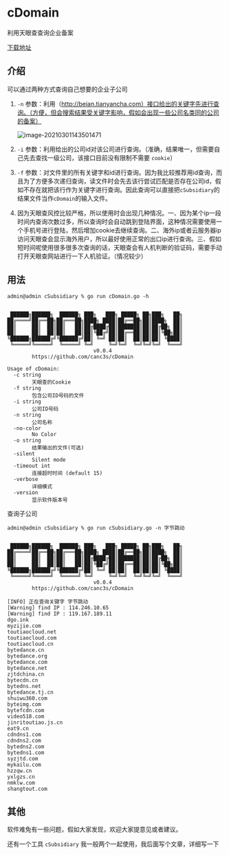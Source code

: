 # cDomain
 利用天眼查查询企业备案

[下载地址](https://github.com/canc3s/cDomain/releases)

## 介绍

可以通过两种方式查询自己想要的企业子公司

1. `-n` 参数：利用（http://beian.tianyancha.com）接口给出的关键字先进行查询。（方便，但会搜索结果受关键字影响，假如会出现一些公司名类同的公司的备案）

   ![image-20210301143501471](https://cdn.jsdelivr.net/gh/canc3s/picBed/img/2021/ee1775ac6ca1ba9bd4d126596b2e4707083.png)

2. `-i` 参数：利用给出的公司id对该公司进行查询。（准确，结果唯一，但需要自己先去查找一级公司，该接口目前没有限制不需要 `cookie`）

3. `-f` 参数：对文件里的所有关键字和id进行查询。因为我比较推荐用id查询，而且为了方便多次递归查询，读文件时会先去该行尝试匹配是否存在公司id，假如不存在就把该行作为关键字进行查询。因此查询可以直接把`cSubsidiary`的结果文件当作`cDomain`的输入文件。

4. 因为天眼查风控比较严格，所以使用时会出现几种情况。一、因为某个ip一段时间内查询次数过多，所以查询时会自动跳到登陆界面，这种情况需要使用一个手机号进行登陆，然后增加cookie去继续查询。二、海外ip或者云服务器ip访问天眼查会显示海外用户，所以最好使用正常的出口ip进行查询。三、假如短时间呢使用很多很多次查询的话，天眼查会有人机判断的验证码，需要手动打开天眼查网站进行一下人机验证。（情况较少）

## 用法

```
admin@admin cSubsidiary % go run cDomain.go -h


 ██████╗██████╗  ██████╗ ███╗   ███╗ █████╗ ██╗███╗   ██╗
██╔════╝██╔══██╗██╔═══██╗████╗ ████║██╔══██╗██║████╗  ██║
██║     ██║  ██║██║   ██║██╔████╔██║███████║██║██╔██╗ ██║
██║     ██║  ██║██║   ██║██║╚██╔╝██║██╔══██║██║██║╚██╗██║
╚██████╗██████╔╝╚██████╔╝██║ ╚═╝ ██║██║  ██║██║██║ ╚████║
 ╚═════╝╚═════╝  ╚═════╝ ╚═╝     ╚═╝╚═╝  ╚═╝╚═╝╚═╝  ╚═══╝
							v0.0.4
		https://github.com/canc3s/cDomain

Usage of cDomain:
  -c string
    	天眼查的Cookie
  -f string
    	包含公司ID号码的文件
  -i string
    	公司ID号码
  -n string
    	公司名称
  -no-color
    	No Color
  -o string
    	结果输出的文件(可选)
  -silent
    	Silent mode
  -timeout int
    	连接超时时间 (default 15)
  -verbose
    	详细模式
  -version
    	显示软件版本号
```

查询子公司

```
admin@admin cSubsidiary % go run cSubsidiary.go -n 字节跳动


 ██████╗██████╗  ██████╗ ███╗   ███╗ █████╗ ██╗███╗   ██╗
██╔════╝██╔══██╗██╔═══██╗████╗ ████║██╔══██╗██║████╗  ██║
██║     ██║  ██║██║   ██║██╔████╔██║███████║██║██╔██╗ ██║
██║     ██║  ██║██║   ██║██║╚██╔╝██║██╔══██║██║██║╚██╗██║
╚██████╗██████╔╝╚██████╔╝██║ ╚═╝ ██║██║  ██║██║██║ ╚████║
 ╚═════╝╚═════╝  ╚═════╝ ╚═╝     ╚═╝╚═╝  ╚═╝╚═╝╚═╝  ╚═══╝
							v0.0.4
		https://github.com/canc3s/cDomain

[INFO] 正在查询关键字 字节跳动
[Warning] find IP : 114.246.10.65
[Warning] find IP : 119.167.189.11
dgo.ink
myzijie.com
toutiaocloud.net
toutiaocloud.com
toutiaocloud.cn
bytedance.cn
bytedance.org
bytedance.com
bytedance.net
zjtdchina.cn
bytecdn.cn
bytedns.net
bytedance.tj.cn
shuiwu360.com
byteimg.com
bytefcdn.com
video518.com
jinritoutiao.js.cn
eat9.cn
cdndns1.com
cdndns2.com
bytedns2.com
bytedns1.com
syzjtd.com
mykailu.com
hzzqw.cn
yxlgzs.cn
nmklw.com
shangtout.com
```

## 其他

软件难免有一些问题，假如大家发现，欢迎大家提意见或者建议。

还有一个工具 `cSubsidiary` 我一般两个一起使用，我后面写个文章，详细写一下


